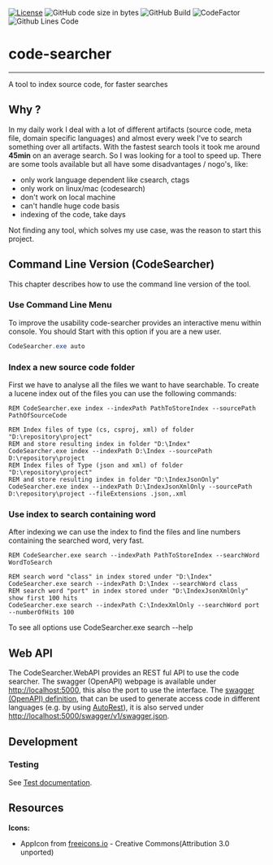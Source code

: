 [![License](https://img.shields.io/github/license/koepalex/code-searcher?style=flat-square)](https://github.com/koepalex/code-searcher/blob/master/LICENSE)
![GitHub code size in bytes](https://img.shields.io/github/languages/code-size/koepalex/code-searcher)
![GitHub Build](https://img.shields.io/github/workflow/status/koepalex/code-searcher/Ensure%20Build%20success?style=flat-square)
![CodeFactor](https://img.shields.io/codefactor/grade/github/koepalex/code-searcher?style=flat-square)
![Github Lines Code](https://img.shields.io/tokei/lines/github/koepalex/code-searcher?style=flat-square)

# code-searcher
-------
A tool to index source code, for faster searches

## Why ?
In my daily work I deal with a lot of different artifacts (source code, meta file, domain specific languages) and almost every week I've to search something over all artifacts. With the fastest search tools it took me around **45min** on an average search. So I was looking for a tool to speed up.
There are some tools available but all have some disadvantages / nogo's, like:
* only work language dependent like csearch, ctags
* only work on linux/mac (codesearch)
* don't work on local machine
* can't handle huge code basis
* indexing of the code, take days

Not finding any tool, which solves my use case, was the reason to start this project. 

## Command Line Version (CodeSearcher)
This chapter describes how to use the command line version of the tool.

### Use Command Line Menu
To improve the usability code-searcher provides an interactive menu within console. You should Start with this option if you are a new user.

```powershell
CodeSearcher.exe auto
```

### Index a new source code folder
First we have to analyse all the files we want to have searchable. To create a lucene index out of the files you can use the following commands: 
```batchfile
REM CodeSearcher.exe index --indexPath PathToStoreIndex --sourcePath PathOfSourceCode

REM Index files of type (cs, csproj, xml) of folder "D:\repository\project" 
REM and store resulting index in folder "D:\Index"
CodeSearcher.exe index --indexPath D:\Index --sourcePath D:\repository\project
REM Index files of Type (json and xml) of folder "D:\repository\project"
REM and store resulting index in folder "D:\IndexJsonOnly"
CodeSearcher.exe index --indexPath D:\IndexJsonXmlOnly --sourcePath D:\repository\project --fileExtensions .json,.xml
```

### Use index to search containing word
After indexing we can use the index to find the files and line numbers containing the searched word, very fast.
```batchfile
REM CodeSearcher.exe search --indexPath PathToStoreIndex --searchWord WordToSearch

REM search word "class" in index stored under "D:\Index"
CodeSearcher.exe search --indexPath D:\Index --searchWord class
REM search word "port" in index stored under "D:\IndexJsonXmlOnly" show first 100 hits
CodeSearcher.exe search --indexPath C:\IndexXmlOnly --searchWord port --numberOfHits 100
```
To see all options use CodeSearcher.exe search --help

## Web API
The CodeSearcher.WebAPI provides an REST ful API to use the code searcher. The swagger (OpenAPI) webpage is available under [http://localhost:5000](http://localhost:5000), this also the port to use the interface.
The [swagger (OpenAPI) definition](_docs/webapi/code-searcher.v1.swagger.json), that can be used to generate access code in different languages (e.g. by using [AutoRest](https://github.com/Azure/AutoRest)), it is also served under [http://localhost:5000/swagger/v1/swagger.json](http://localhost:5000/swagger/v1/swagger.json).

## Development
### Testing
See [Test documentation](./_docs/tests.md).

## Resources
**Icons:**
* AppIcon from [freeicons.io](https://www.freeicons.io/business-seo-elements/head-magnifying-glass-mind-search-icon-38244) - Creative Commons(Attribution 3.0 unported)
